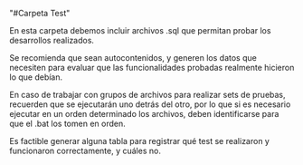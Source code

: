 "#Carpeta Test" 

En esta carpeta debemos incluir archivos .sql que permitan probar los desarrollos realizados.

Se recomienda que sean autocontenidos, y generen los datos que necesiten para evaluar que las funcionalidades probadas realmente hicieron lo que debían.

En caso de trabajar con grupos de archivos para realizar sets de pruebas, recuerden que se ejecutarán uno detrás del otro, por lo que si es necesario ejecutar en un orden determinado los archivos, deben identificarse para que el .bat los tomen en orden.

Es factible generar alguna tabla para registrar qué test se realizaron y funcionaron correctamente, y cuáles no.



